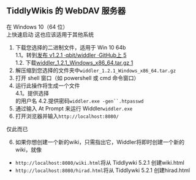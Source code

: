 [](#a-webdav-server-for-tiddlywikis-1)TiddlyWikis 的 WebDAV 服务器
--------------------------------------------------------------

在 Windows 10（64 位）  
上快速启动 这也应该适用于其他系统

1.  下载您选择的二进制文件，适用于 Win 10 64b  
    1.1。转到[发布 v1.2.1 ·qbit/widdler ·GitHub上 5](https://github.com/qbit/widdler/releases/tag/v1.2.1)  
    1.2. 下载[widdler\_1.2.1\_Windows\_x86\_64.tar.gz 1](https://github.com/qbit/widdler/releases/download/v1.2.1/widdler_1.2.1_Windows_x86_64.tar.gz)
2.  解压缩到您选择的文件夹中`widdler_1.2.1_Windows_x86_64.tar.gz`
3.  打开 shell 窗口（如 powershell 或 cmd 命令窗口）
4.  运行此操作将生成一个文件  
    4.1。提供选择  
    的用户名 4.2.提供密码`widdler.exe -gen``.htpasswd`
5.  通过输入 At Prompt 来运行 Widdler`widdler.exe`
6.  打开浏览器并输入`http://localhost:8080/`

仅此而已

6.  如果你想创建一个新的wiki，只需指出它，Widdler将即时创建一个新的wiki，就像

*   `http://localhost:8080/wiki.html`将从 Tiddlywki 5.2.1 创建wiki.html
*   `http://localhost:8080/hirad.html`将从 Tiddlywki 5.2.1 创建hirad.html